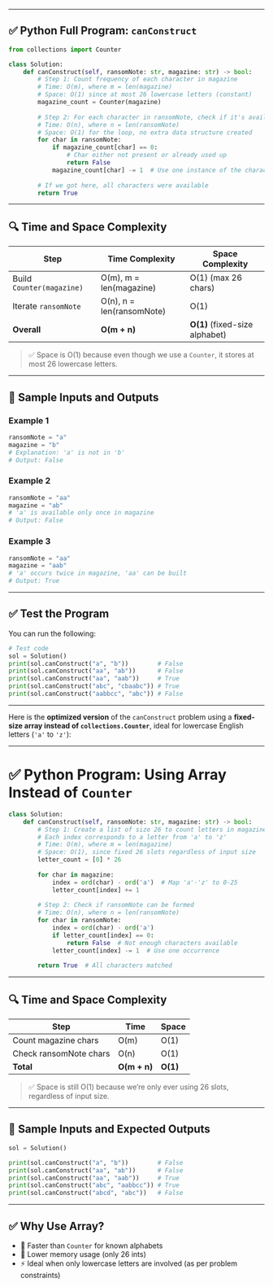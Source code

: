 
---

## ✅ Python Full Program: `canConstruct`

```python
from collections import Counter

class Solution:
    def canConstruct(self, ransomNote: str, magazine: str) -> bool:
        # Step 1: Count frequency of each character in magazine
        # Time: O(m), where m = len(magazine)
        # Space: O(1) since at most 26 lowercase letters (constant)
        magazine_count = Counter(magazine)
        
        # Step 2: For each character in ransomNote, check if it's available in magazine_count
        # Time: O(n), where n = len(ransomNote)
        # Space: O(1) for the loop, no extra data structure created
        for char in ransomNote:
            if magazine_count[char] == 0:
                # Char either not present or already used up
                return False
            magazine_count[char] -= 1  # Use one instance of the character
        
        # If we got here, all characters were available
        return True
```

---

## 🔍 Time and Space Complexity

| Step                      | Time Complexity           | Space Complexity               |
| ------------------------- | ------------------------- | ------------------------------ |
| Build `Counter(magazine)` | O(m), m = len(magazine)   | O(1) (max 26 chars)            |
| Iterate `ransomNote`      | O(n), n = len(ransomNote) | O(1)                           |
| **Overall**               | **O(m + n)**              | **O(1)** (fixed-size alphabet) |

> ✅ Space is O(1) because even though we use a `Counter`, it stores at most 26 lowercase letters.

---

## 🧪 Sample Inputs and Outputs

### Example 1

```python
ransomNote = "a"
magazine = "b"
# Explanation: 'a' is not in 'b'
# Output: False
```

### Example 2

```python
ransomNote = "aa"
magazine = "ab"
# 'a' is available only once in magazine
# Output: False
```

### Example 3

```python
ransomNote = "aa"
magazine = "aab"
# 'a' occurs twice in magazine, 'aa' can be built
# Output: True
```

---

## ✅ Test the Program

You can run the following:

```python
# Test code
sol = Solution()
print(sol.canConstruct("a", "b"))        # False
print(sol.canConstruct("aa", "ab"))      # False
print(sol.canConstruct("aa", "aab"))     # True
print(sol.canConstruct("abc", "cbaabc")) # True
print(sol.canConstruct("aabbcc", "abc")) # False
```

---

Here is the **optimized version** of the `canConstruct` problem using a **fixed-size array instead of `collections.Counter`**, ideal for lowercase English letters (`'a'` to `'z'`):

---

# ✅ Python Program: Using Array Instead of `Counter`

```python
class Solution:
    def canConstruct(self, ransomNote: str, magazine: str) -> bool:
        # Step 1: Create a list of size 26 to count letters in magazine
        # Each index corresponds to a letter from 'a' to 'z'
        # Time: O(m), where m = len(magazine)
        # Space: O(1), since fixed 26 slots regardless of input size
        letter_count = [0] * 26
        
        for char in magazine:
            index = ord(char) - ord('a')  # Map 'a'-'z' to 0-25
            letter_count[index] += 1
        
        # Step 2: Check if ransomNote can be formed
        # Time: O(n), where n = len(ransomNote)
        for char in ransomNote:
            index = ord(char) - ord('a')
            if letter_count[index] == 0:
                return False  # Not enough characters available
            letter_count[index] -= 1  # Use one occurrence
        
        return True  # All characters matched
```

---

## 🔍 Time and Space Complexity

| Step                   | Time         | Space    |
| ---------------------- | ------------ | -------- |
| Count magazine chars   | O(m)         | O(1)     |
| Check ransomNote chars | O(n)         | O(1)     |
| **Total**              | **O(m + n)** | **O(1)** |

> ✅ Space is still O(1) because we’re only ever using 26 slots, regardless of input size.

---

## 🧪 Sample Inputs and Expected Outputs

```python
sol = Solution()

print(sol.canConstruct("a", "b"))        # False
print(sol.canConstruct("aa", "ab"))      # False
print(sol.canConstruct("aa", "aab"))     # True
print(sol.canConstruct("abc", "aabbcc")) # True
print(sol.canConstruct("abcd", "abc"))   # False
```

---

## ✅ Why Use Array?

* 🔄 Faster than `Counter` for known alphabets
* 🧠 Lower memory usage (only 26 ints)
* ⚡ Ideal when only lowercase letters are involved (as per problem constraints)

